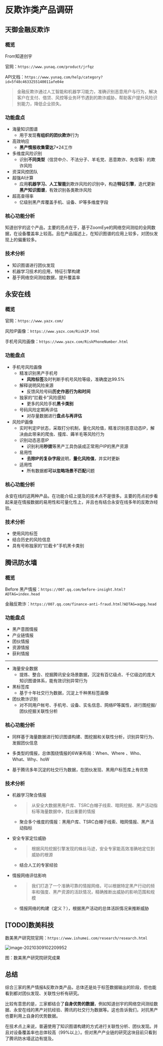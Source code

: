 # 反欺诈类产品调研

## 天御金融反欺诈

### 概览

From知道创宇

官网：`https://www.yunaq.com/product/jrfqz`

API文档：`https://www.yunaq.com/help/category?id=5f48c4633255140011afe04e`

>   金融反欺诈通过人工智能和机器学习能力，准确识别恶意用户与行为，解决客户在支付、借贷、风控等业务环节遇到的欺诈威胁，帮助客户提升风险识别能力，降低企业损失。 

### 功能盘点

-   海量知识图谱
    -   用于发现**有组织的团伙欺诈**行为
-   高效响应
    -   **黑产情报收集雷达**7*24工作
-   多维度风险识别
    -   识别**不同类型**（信贷中介、不法分子、羊毛党、恶意欺诈、失信等）的欺诈风险
-   资深风控团队
-   超强AI计算
    -   应用**机器学习、人工智能**到欺诈风险的识别中，构造**特征引擎**，迭代更新**黑产知识图谱**，有效识别各类欺诈风险
-   超高查得率
    -   亿级别黑产库覆盖手机、设备、IP等多维度字段

### 核心功能分析

知道创宇的这个产品，主要的亮点在于，基于ZoomEye的网络空间测绘的全网数据，在设备覆盖率上较高。且在产品描述上，在知识图谱的应用上较多，对团伙发现上的偏重较多。

### 技术分析

-   知识图谱进行团伙发现
-   机器学习技术的应用，特征引擎构建
-   基于网络空间测绘数据，提升覆盖率





## 永安在线

### 概览

官网：`https://www.yazx.com/`

风险IP画像：`https://www.yazx.com/RiskIP.html`

手机号风险画像：`https://www.yazx.com/RiskPhoneNumber.html`

### 功能盘点

-   手机号风险画像
    -   精准识别黑产手机号
        -   **风险标签**及时判断手机号风险等级，准确度达99.5%
    -   解释说明风险来源
        -   反馈风险号码**历史作恶行为和时间**
    -   独家的“拦截卡”风险感知
        -   更多的风险手机**黑卡类别**
    -   号码风险定期再评估
        -   对存量数据进行**盘点与再评估**
-   风险IP画像
    -   实时判定IP状态，采取打分机制，量化风险值，精准识别恶意动态IP，解决由此带来的爬虫、撞库、薅羊毛等风险行为
    -   识别动态恶意IP
        -   识别利用**秒拨**等黑产工具伪装成正常用户IP的黑产资源
    -   易用性
        -   **去除IP的复杂字段**说明，**量化风险值**，并实时更新
    -   适用性
        -   所有数据都**可以忽略场景不匹配**问题


### 核心功能分析

永安在线的这两种产品，在功能介绍上提及的技术点不是很多。主要的亮点初步看起来是在情报数据的易用性和可量化性上，并且也有结合永安在线多年的反欺诈经验。

### 技术分析

-   使用风险标签
-   结合历史的风险信息
-   具有号称独家的“拦截卡”手机黑卡类别





## 腾讯防水墙

### 概览

Before 黑产情报：`https://007.qq.com/before-insight.html?ADTAG=index.head`

金融反欺诈：`https://007.qq.com/finance-anti-fraud.html?ADTAG=aqpg.head`

### 功能盘点

-   黑产意图情报
-   产业链情报
-   团伙情报
-   资源情报
-   获利情报

---

-   海量安全数据
    -   提炼、整合、挖掘腾讯安全场景数据，沉淀有百亿级点、千亿级边的庞大知识图谱体系，能有效识别异常行为
-   黑标签库
    -   基于十年社交行为数据，沉淀上千种黑标签画像
-   团伙欺诈识别
    -   对不同用户帐号、手机号、设备、实名信息、网络IP等属性，进行图挖掘/团伙挖掘关联性分析

### 核心功能分析

-   同样基于海量数据进行知识图谱构建、图挖掘和关联性分析，识别异常行为、发掘团伙信息

-   多类型的情报，总体围绕情报的6W来布局：When、Where 、Who、What、Why、hoW
-   基于腾讯多年沉淀的社交行为数据，在团伙发现、黑用户标签库上有优势

### 技术分析

-   机器学习聚合情报

    -   >   从安全大数据黑用户库、TSRC白帽子线索、暗网挖掘、黑产活动指标等海量数据中，找出重要的情报

    -   聚合多个维度的情报：黑用户库、TSRC白帽子线索、暗网情报、黑产活动指标

-   安全专家定位威胁

    -   >   根据风险挖掘引擎发现的蛛丝马迹，安全专家能高效准确地定位到威胁的根源

    -   结合人工的专家经验

-   情报网络评估影响

    -   >   我们打造了一个准确可靠的情报网络，可以根据特定黑产行动的频率和强度、黑产资源的活跃情况，精确推断出威胁的影响范围和规模

    -   情报网络的构建（定义？），根据黑产活动的总体活跃情况来推断威胁



## [TODO]数美科技

数美黑产研究院官网：`https://www.ishumei.com/research/research.html`

![image-20210309102209952](https://image-host-toky.oss-cn-shanghai.aliyuncs.com/image-20210309102209952.png)

图：数美黑产研究院研究成果



## 总结

综合三家的黑产情报&反欺诈类产品，总体还是处于标签数据输出的阶段，但也能看到都对团伙发现、关联性分析有研究。

比较有意思的是，三家都结合了**自身优势的数据**，例如知道创宇的网络空间测绘数据、永安在线的黑产对抗经验、腾讯的社交行为数据等。这也告诉我们，对抗黑产也要利用上自身的优势数据。

在技术点上来说，普遍使用了知识图谱构建的方式进行关联性分析、团伙发现。并且对设备覆盖率也总体较高（99%以上）。但对黑产产业链的研究这块目前只看到了腾讯防水墙这边有提及。